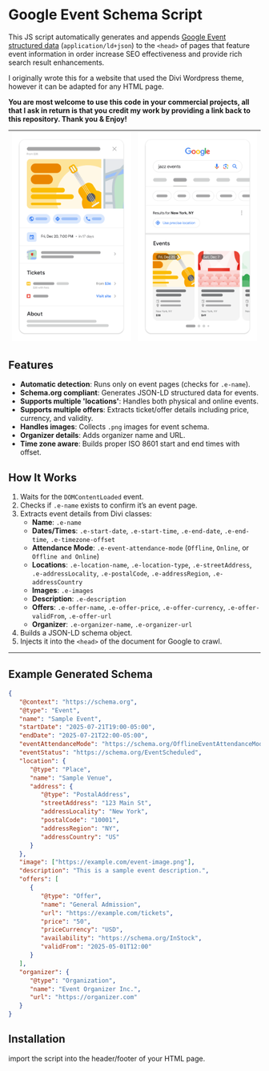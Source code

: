 # Google Event Schema Script

This JS script automatically generates and appends [Google Event structured data](https://developers.google.com/search/docs/appearance/structured-data/event) (`application/ld+json`) to the `<head>` of pages that feature event information in order increase SEO effectiveness and provide rich search result enhancements. 

I originally wrote this for a website that used the Divi Wordpress theme, however it can be adapted for any HTML page.

**You are most welcome to use this code in your commercial projects, all that I ask in return is that you credit my work by providing a link back to this repository. Thank you & Enjoy!**

| ![Demo](event-details.png) | ![Demo](event-rich-result.png) |
|----------|----------|

## Features

- **Automatic detection**: Runs only on event pages (checks for `.e-name`).
- **Schema.org compliant**: Generates JSON-LD structured data for events.
- **Supports multiple 'locations'**: Handles both physical and online events.
- **Supports multiple offers**: Extracts ticket/offer details including price, currency, and validity.
- **Handles images**: Collects `.png` images for event schema.
- **Organizer details**: Adds organizer name and URL.
- **Time zone aware**: Builds proper ISO 8601 start and end times with offset.

## How It Works

1. Waits for the `DOMContentLoaded` event.
2. Checks if `.e-name` exists to confirm it’s an event page.
3. Extracts event details from Divi classes:
   - **Name**: `.e-name`
   - **Dates/Times**: `.e-start-date`, `.e-start-time`, `.e-end-date`, `.e-end-time`, `.e-timezone-offset`
   - **Attendance Mode**: `.e-event-attendance-mode` (`Offline`, `Online`, or `Offline and Online`)
   - **Locations**: `.e-location-name`, `.e-location-type`, `.e-streetAddress`, `.e-addressLocality`, `.e-postalCode`, `.e-addressRegion`, `.e-addressCountry`
   - **Images**: `.e-images`
   - **Description**: `.e-description`
   - **Offers**: `.e-offer-name`, `.e-offer-price`, `.e-offer-currency`, `.e-offer-validFrom`, `.e-offer-url`
   - **Organizer**: `.e-organizer-name`, `.e-organizer-url`
4. Builds a JSON-LD schema object.
5. Injects it into the `<head>` of the document for Google to crawl.

---

## Example Generated Schema

```json
{
   "@context": "https://schema.org",
   "@type": "Event",
   "name": "Sample Event",
   "startDate": "2025-07-21T19:00-05:00",
   "endDate": "2025-07-21T22:00-05:00",
   "eventAttendanceMode": "https://schema.org/OfflineEventAttendanceMode",
   "eventStatus": "https://schema.org/EventScheduled",
   "location": {
      "@type": "Place",
      "name": "Sample Venue",
      "address": {
         "@type": "PostalAddress",
         "streetAddress": "123 Main St",
         "addressLocality": "New York",
         "postalCode": "10001",
         "addressRegion": "NY",
         "addressCountry": "US"
      }
   },
   "image": ["https://example.com/event-image.png"],
   "description": "This is a sample event description.",
   "offers": [
      {
         "@type": "Offer",
         "name": "General Admission",
         "url": "https://example.com/tickets",
         "price": "50",
         "priceCurrency": "USD",
         "availability": "https://schema.org/InStock",
         "validFrom": "2025-05-01T12:00"
      }
   ],
   "organizer": {
      "@type": "Organization",
      "name": "Event Organizer Inc.",
      "url": "https://organizer.com"
   }
}
```

## Installation

import the script into the header/footer of your HTML page.



